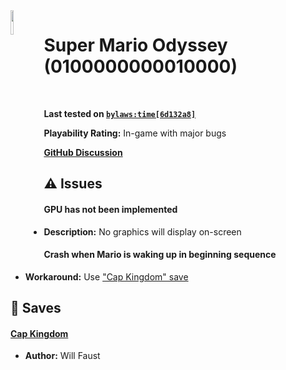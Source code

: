<img align="left" height="10%" width="10%" src="https://img-eshop.cdn.nintendo.net/i/ad4d31f664a1ce704f0219da2805f8459595bc3c01c3f04df2e32ba34a05b8c6.jpg"/>

# Super Mario Odyssey (0100000000010000)
<br>

**Last tested on [`bylaws:time[6d132a8]`](https://github.com/bylaws/skyline/commit/6d132a8)**

**Playability Rating:** In-game with major bugs

[**GitHub Discussion**](https://github.com/willfaust/title-meta/discussions/)
## :warning: Issues
#### GPU has not been implemented
* **Description:** No graphics will display on-screen
#### Crash when Mario is waking up in beginning sequence
* **Workaround:** Use ["Cap Kingdom" save](#cap-kingdom)
## :floppy_disk: Saves
#### [Cap Kingdom](save/cap-kingdom.zip)
* **Author:** Will Faust